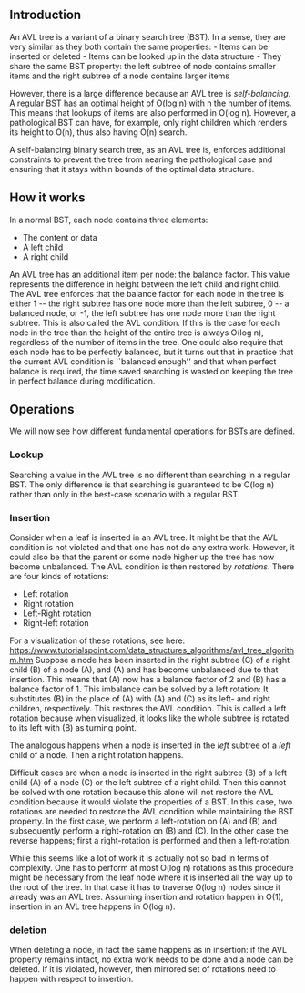 ## Introduction
An AVL tree is a variant of a binary search tree (BST). 
In a sense, they are very similar as they both contain the same properties:
	- Items can be inserted or deleted
	- Items can be looked up in the data structure
	- They share the same BST property: the left subtree of node contains smaller items and the right subtree of a node contains larger items

However, there is a large difference because an AVL tree is *self-balancing*.
A regular BST has an optimal height of O(log n) with n the number of items.
This means that lookups of items are also performed in O(log n).
However, a pathological BST can have, for example, only right children which renders its height to O(n), thus also having O(n) search.

A self-balancing binary search tree, as an AVL tree is, enforces additional constraints to prevent the tree from nearing the pathological case and ensuring that it stays within bounds of the optimal data 
structure.

## How it works
In a normal BST, each node contains three elements:
- The content or data
- A left child
- A right child

An AVL tree has an additional item per node: the balance factor.
This value represents the difference in height between the left child and right child.
The AVL tree enforces that the balance factor for each node in the tree is either 1 -- the right subtree has one node more than the left subtree, 0 -- a balanced node, or -1, the left subtree has one 
node more than the right subtree.
This is also called the AVL condition.
If this is the case for each node in the tree than the height of the entire tree is always O(log n), regardless of the number of items in the tree.
One could also require that each node has to be perfectly balanced, but it turns out that in practice that the current AVL condition is ``balanced enough'' and that when perfect balance is required, the 
time saved searching is wasted on keeping the tree in perfect balance during modification.

## Operations
We will now see how different fundamental operations for BSTs are defined.

### Lookup
Searching a value in the AVL tree is no different than searching in a regular BST.
The only difference is that searching is guaranteed to be O(log n) rather than only in the best-case scenario with a regular BST.

### Insertion 
Consider when a leaf is inserted in an AVL tree. It might be that the AVL condition is not violated and that one has not do any extra work.
However, it could also be that the parent or some node higher up the tree has now become unbalanced. The AVL condition is then restored by *rotations*.
There are four kinds of rotations:
- Left rotation
- Right rotation
- Left-Right rotation
- Right-left rotation

For a visualization of these rotations, see here: https://www.tutorialspoint.com/data_structures_algorithms/avl_tree_algorithm.htm
Suppose a node has been inserted in the right subtree (C) of a right child (B) of a node (A), and (A) and has become unbalanced due to that insertion. This means that (A) now has a balance factor of 2 
and (B) has a balance factor of 1. This imbalance can be solved by a left rotation: It substitutes (B) in the place of (A) with (A) and (C) as its left- and right children, respectively.
This restores the AVL condition. This is called a left rotation because when visualized, it looks like the whole subtree is rotated to its left with (B) as turning point.

The analogous happens when a node is inserted in the *left* subtree of a *left* child of a node. Then a right rotation happens.

Difficult cases are when a node is inserted in the right subtree (B) of a left child (A) of a node (C) or the left subtree of a right child. Then this cannot be solved with one rotation because this 
alone will not restore the AVL condition because it would violate the properties of a BST. In this case, two rotations are needed to restore the AVL condition while maintaining the BST property.
In the first case, we perform a left-rotation on (A) and (B) and subsequently perform a right-rotation on (B) and (C). In the other case the reverse happens; first a right-rotation is performed and then 
a left-rotation.

While this seems like a lot of work it is actually not so bad in terms of complexity. One has to perform at most O(log n) rotations as this procedure might be necessary from the leaf node where it is 
inserted all the way up to the root of the tree. In that case it has to traverse O(log n) nodes since it already was an AVL tree. Assuming insertion and rotation happen in O(1), insertion in an AVL tree 
happens in O(log n).

### deletion 
When deleting a node, in fact the same happens as in insertion: if the AVL property remains intact, no extra work needs to be done and a node can be deleted. If it is violated, however, then mirrored set 
of rotations need to happen with respect to insertion. 
